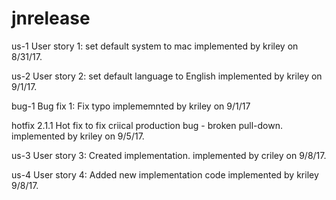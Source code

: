 # jnrelease
us-1 User story 1: set default system to mac
implemented by kriley on 8/31/17.

us-2 User story 2: set default language to English
implemented by kriley on 9/1/17.

bug-1 Bug fix 1: Fix typo
implememnted by kriley on 9/1/17

hotfix 2.1.1 Hot fix to fix criical production bug - broken pull-down.
implemented by kriley on 9/5/17. 

us-3 User story 3: Created implementation.
implemented by criley on 9/8/17.

us-4 User story 4: Added new implementation code
implemented by kriley 9/8/17.
